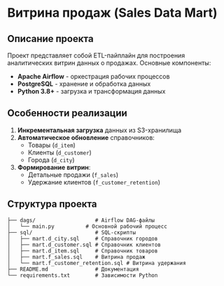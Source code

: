 # Витрина продаж (Sales Data Mart)

## Описание проекта

Проект представляет собой ETL-пайплайн для построения аналитических витрин данных о продажах. Основные компоненты:

- **Apache Airflow** - оркестрация рабочих процессов
- **PostgreSQL** - хранение и обработка данных
- **Python 3.8+** - загрузка и трансформация данных

## Особенности реализации

1. **Инкрементальная загрузка** данных из S3-хранилища
2. **Автоматическое обновление** справочников:
   - Товары (`d_item`)
   - Клиенты (`d_customer`) 
   - Города (`d_city`)
3. **Формирование витрин**:
   - Детальные продажи (`f_sales`)
   - Удержание клиентов (`f_customer_retention`)


## Структура проекта

```text
├── dags/                   # Airflow DAG-файлы
│   └── main.py          # Основной рабочий процесс
├── sql/                    # SQL-скрипты
│   ├── mart.d_city.sql     # Справочник городов
│   ├── mart.d_customer.sql # Справочник клиентов
│   ├── mart.d_item.sql     # Справочник товаров
│   ├── mart.f_sales.sql    # Витрина продаж
│   └── mart.f_customer_retention.sql # Витрина удержания
├── README.md               # Документация
└── requirements.txt        # Зависимости Python
```
